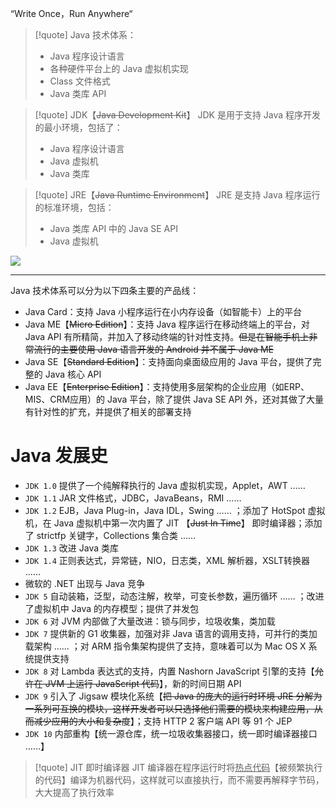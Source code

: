 “Write Once，Run Anywhere“

>[!quote] Java 技术体系：
 >- Java 程序设计语言
 >- 各种硬件平台上的 Java 虚拟机实现
 >- Class 文件格式
 >- Java 类库 API

>[!quote] JDK【~~Java Development Kit~~】
>JDK 是用于支持 Java 程序开发的最小环境，包括了：
>- Java 程序设计语言
>- Java 虚拟机
>- Java 类库

>[!quote] JRE【~~Java Runtime Environment~~】
>JRE 是支持 Java 程序运行的标准环境，包括：
>- Java 类库 API 中的 Java SE API
>- Java 虚拟机

![](https://obsidian-1307744200.cos.ap-guangzhou.myqcloud.com/%E5%9B%BE%E7%89%87/202405101917285.png)

---

Java 技术体系可以分为以下四条主要的产品线：
- Java Card：支持 Java 小程序运行在小内存设备（如智能卡）上的平台
- Java ME【~~Micro Edition~~】：支持 Java 程序运行在移动终端上的平台，对 Java API 有所精简，并加入了移动终端的针对性支持。~~但是在智能手机上非常流行的主要使用 Java 语言开发的 Android 并不属于 Java ME~~
- Java SE【~~Standard Edition~~】：支持面向桌面级应用的 Java 平台，提供了完整的 Java 核心 API
- Java EE【~~Enterprise Edition~~】：支持使用多层架构的企业应用（如ERP、MIS、CRM应用）的 Java 平台，除了提供 Java SE API 外，还对其做了大量有针对性的扩充，并提供了相关的部署支持

# Java 发展史
- `JDK 1.0` 提供了一个纯解释执行的 Java 虚拟机实现，Applet，AWT ……
- `JDK 1.1` JAR 文件格式，JDBC，JavaBeans，RMI ……
- `JDK 1.2` EJB，Java Plug-in，Java IDL，Swing …… ；添加了 HotSpot 虚拟机，在 Java 虚拟机中第一次内置了 JIT 【~~Just In Time~~】 即时编译器；添加了 strictfp 关键字，Collections 集合类 ……
- `JDK 1.3` 改进 Java 类库
- `JDK 1.4` 正则表达式，异常链，NIO，日志类，XML 解析器，XSLT转换器 ……
- 微软的 .NET 出现与 Java 竞争
- `JDK 5` 自动装箱，泛型，动态注解，枚举，可变长参数，遍历循环 …… ；改进了虚拟机中 Java 的内存模型；提供了并发包
- `JDK 6` 对 JVM 内部做了大量改进：锁与同步，垃圾收集，类加载
- `JDK 7` 提供新的 G1 收集器，加强对非 Java 语言的调用支持，可并行的类加载架构 …… ；对 ARM 指令集架构提供了支持，意味着可以为 Mac OS X 系统提供支持
- `JDK 8` 对 Lambda 表达式的支持，内置 Nashorn JavaScript 引擎的支持【~~允许在 JVM 上运行 JavaScript 代码~~】，新的时间日期 API
- `JDK 9` 引入了 Jigsaw 模块化系统【~~把 Java 的庞大的运行时环境 JRE 分解为一系列可互换的模块，这样开发者可以只选择他们需要的模块来构建应用，从而减少应用的大小和复杂度~~】；支持 HTTP 2 客户端 API 等 91 个 JEP
- `JDK 10` 内部重构【统一源仓库，统一垃圾收集器接口，统一即时编译器接口 ……】

>[!quote] JIT 即时编译器
>JIT 编译器在程序运行时将<u>热点代码</u>【被频繁执行的代码】编译为机器代码，这样就可以直接执行，而不需要再解释字节码，大大提高了执行效率








